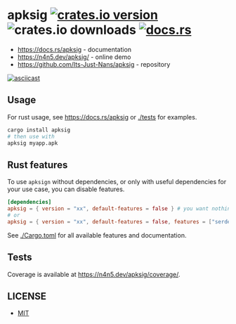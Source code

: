 # apksig [![crates.io version](https://img.shields.io/crates/v/apksig)](https://crates.io/crates/apksig) ![crates.io downloads](https://img.shields.io/crates/d/apksig) [![docs.rs](https://img.shields.io/docsrs/apksig)](https://crates.io/crates/apksig)

- <https://docs.rs/apksig> - documentation
- <https://n4n5.dev/apksig/> - online demo
- <https://github.com/Its-Just-Nans/apksig> - repository

[![asciicast](https://asciinema.org/a/699727.svg)](https://asciinema.org/a/699727)

## Usage

For rust usage, see <https://docs.rs/apksig> or [./tests](./tests) for examples.

```sh
cargo install apksig
# then use with
apksig myapp.apk
```

## Rust features

To use `apksign` without dependencies, or only with useful dependencies for your use case, you can disable features.

```toml
[dependencies]
apksig = { version = "xx", default-features = false } # you want nothing
# or
apksig = { version = "xx", default-features = false, features = ["serde", "hash"] } # you want only some features
```

See [./Cargo.toml](./Cargo.toml) for all available features and documentation.

## Tests

Coverage is available at <https://n4n5.dev/apksig/coverage/>.

## LICENSE

- [MIT](./LICENSE)
